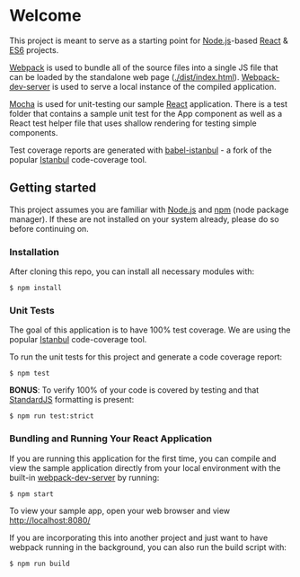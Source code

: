 # Welcome
This project is meant to serve as a starting point for [Node.js](https://nodejs.org)-based [React](https://facebook.github.io/react/) & [ES6](https://nodejs.org/en/docs/es6/) projects.

[Webpack](https://webpack.github.io/) is used to bundle all of the source files into a single JS file that can be loaded by the standalone web page ([./dist/index.html](./dist/index.html)). [Webpack-dev-server](https://webpack.github.io/docs/webpack-dev-server.html) is used to serve a local instance of the compiled application.

[Mocha](https://mochajs.org) is used for unit-testing our sample [React](https://facebook.github.io/react/) application. There is a test folder that contains a sample unit test for the App component as well as a React test helper file that uses shallow rendering for testing simple components.

Test coverage reports are generated with [babel-istanbul](https://www.npmjs.com/package/babel-istanbul) - a fork of the popular [Istanbul](https://www.npmjs.com/package/istanbul) code-coverage tool.

## Getting started
This project assumes you are familiar with [Node.js](https://nodejs.org) and [npm](https://www.npmjs.com) (node package manager). If these are not installed on your system already, please do so before continuing on.

### Installation
After cloning this repo, you can install all necessary modules with:

    $ npm install

### Unit Tests
The goal of this application is to have 100% test coverage. We are using the popular [Istanbul](https://www.npmjs.com/package/istanbul) code-coverage tool. 

  To run the unit tests for this project and generate a code coverage report:

    $ npm test

  **BONUS**: To verify 100% of your code is covered by testing and that [StandardJS](http://standardjs.com) formatting is present:

    $ npm run test:strict

### Bundling and Running Your React Application
If you are running this application for the first time, you can compile and view the sample application directly from your local environment with the built-in [webpack-dev-server](https://webpack.github.io/docs/webpack-dev-server.html) by running:

    $ npm start

To view your sample app, open your web browser and view [http://localhost:8080/](http://localhost:8080/)

If you are incorporating this into another project and just want to have webpack running in the background, you can also run the build script with:

    $ npm run build

